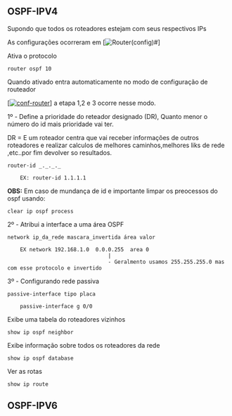 

## OSPF-IPV4

Supondo que todos os roteadores estejam com seus respectivos IPs

As configurações ocorreram em 
[![Router(config)#](https://i.im.ge/2023/11/13/AQKOoD.Routerconfig.png)]

Ativa o protocolo

    router ospf 10

Quando ativado entra automaticamente no modo de configuração de routeador

[[![conf-router](https://i.im.ge/2023/12/06/EoHn2y.conf-router.png)](https://im.ge/i/EoHn2y)]
a etapa 1,2 e 3 ocorre nesse modo.

1º - Define a prioridade do reteador designado (DR), Quanto menor o número do id mais prioridade vai ter.

DR = E um roteador centra que vai receber informações de outros roteadores e realizar calculos de melhores caminhos,melhores liks de rede ,etc..por fim devolver so resultados.

    router-id _._._._ 

        EX: router-id 1.1.1.1

**OBS:** Em caso de mundança de id e importante limpar os preocessos do ospf usando:

    clear ip ospf process

2º - Atribui a interface a uma área OSPF

    network ip_da_rede mascara_invertida área valor

        EX network 192.168.1.0  0.0.0.255  area 0
                                    |
                                    - Geralmento usamos 255.255.255.0 mas com esse protocolo e invertido 

3º - Configurando rede passiva

    passive-interface tipo placa

        passive-interface g 0/0


Exibe uma tabela do roteadores vizinhos

    show ip ospf neighbor

Exibe informação sobre todos os roteadores da rede

    show ip ospf database

Ver as rotas

    show ip route



## OSPF-IPV6